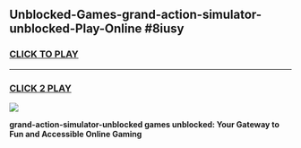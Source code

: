 
## Unblocked-Games-grand-action-simulator-unblocked-Play-Online #8iusy
<h3>
<a href="https://news.freeplayer.one?title=grand-action-simulator-unblocked&ref=3">CLICK TO PLAY</a></h3>
<hr>

<h3>
<a href="https://news.freeplayer.one?title=grand-action-simulator-unblocked&ref=3">CLICK 2 PLAY</a>
  
</h3>

<a href="https://news.freeplayer.one?title=grand-action-simulator-unblocked&ref=3"><img src="https://clearcache.store/games.png"></a>


**grand-action-simulator-unblocked games unblocked: Your Gateway to Fun and Accessible Online Gaming**
